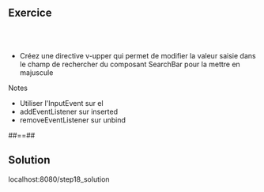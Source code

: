 <!-- .slide: class="sfeir-bg-pink exercice" -->
## Exercice
<br><br>
<ul>
    <li>Créez une directive v-upper qui permet de modifier la valeur saisie dans le champ de rechercher du composant SearchBar pour la mettre en majuscule</li>
</ul>

Notes
- Utiliser l'InputEvent sur el
- addEventListener sur inserted
- removeEventListener sur unbind

##==##

<!-- .slide: class="sfeir-bg-blue exercice" -->
## Solution
<span class="full-center">localhost:8080/step18_solution</span>
